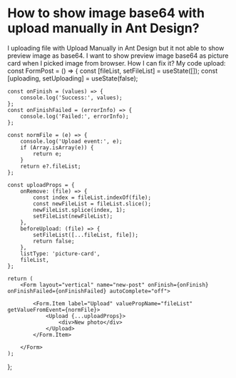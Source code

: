 
# How to show image base64 with upload manually in Ant Design?

I uploading file with Upload Manually in Ant Design but it not able to show preview image as base64. I want to show preview image base64 as picture card when I picked image from browser. How I can fix it?
My code upload:
const FormPost = () => {
    const [fileList, setFileList] = useState([]);
    const [uploading, setUploading] = useState(false);

    const onFinish = (values) => {
        console.log('Success:', values);
    };
    const onFinishFailed = (errorInfo) => {
        console.log('Failed:', errorInfo);
    };

    const normFile = (e) => {
        console.log('Upload event:', e);
        if (Array.isArray(e)) {
            return e;
        }
        return e?.fileList;
    };

    const uploadProps = {
        onRemove: (file) => {
            const index = fileList.indexOf(file);
            const newFileList = fileList.slice();
            newFileList.splice(index, 1);
            setFileList(newFileList);
        },
        beforeUpload: (file) => {
            setFileList([...fileList, file]);
            return false;
        },
        listType: 'picture-card',
        fileList,
    };

    return (
        <Form layout="vertical" name="new-post" onFinish={onFinish} onFinishFailed={onFinishFailed} autoComplete="off">

            <Form.Item label="Upload" valuePropName="fileList" getValueFromEvent={normFile}>
                <Upload {...uploadProps}>
                    <div>New photo</div>
                </Upload>
            </Form.Item>

        </Form>
    );
};


        